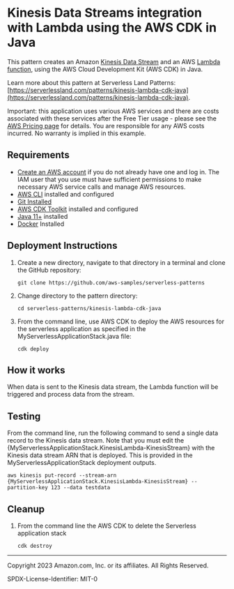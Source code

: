# Kinesis Data Streams integration with Lambda using the AWS CDK in Java

This pattern creates an Amazon [Kinesis Data Stream](https://docs.aws.amazon.com/streams/latest/dev/introduction.html) and an AWS [Lambda function](https://docs.aws.amazon.com/lambda/latest/dg/welcome.html), using the AWS Cloud Development Kit (AWS CDK) in Java.

Learn more about this pattern at Serverless Land Patterns: [https://serverlessland.com/patterns/kinesis-lambda-cdk-java](https://serverlessland.com/patterns/kinesis-lambda-cdk-java).

Important: this application uses various AWS services and there are costs associated with these services after the Free Tier usage - please see the [AWS Pricing page](https://aws.amazon.com/pricing/) for details. You are responsible for any AWS costs incurred. No warranty is implied in this example.

## Requirements

* [Create an AWS account](https://portal.aws.amazon.com/gp/aws/developer/registration/index.html) if you do not already have one and log in. The IAM user that you use must have sufficient permissions to make necessary AWS service calls and manage AWS resources.
* [AWS CLI](https://docs.aws.amazon.com/cli/latest/userguide/install-cliv2.html) installed and configured
* [Git Installed](https://git-scm.com/book/en/v2/Getting-Started-Installing-Git)
* [AWS CDK Toolkit](https://docs.aws.amazon.com/cdk/latest/guide/cli.html) installed and configured
* [Java 11+](https://docs.aws.amazon.com/corretto/latest/corretto-11-ug/downloads-list.html) installed
* [Docker](https://docs.docker.com/get-docker/) Installed
## Deployment Instructions

1. Create a new directory, navigate to that directory in a terminal and clone the GitHub repository:
    ```
    git clone https://github.com/aws-samples/serverless-patterns
    ```
2. Change directory to the pattern directory:
    ```
    cd serverless-patterns/kinesis-lambda-cdk-java
    ```
3. From the command line, use AWS CDK to deploy the AWS resources for the serverless application as specified in the MyServerlessApplicationStack.java file:
    ```
    cdk deploy
    ```

## How it works

When data is sent to the Kinesis data stream, the Lambda function will be triggered and process data from the stream.

## Testing

From the command line, run the following command to send a single data record to the Kinesis data stream. Note that you must edit the {MyServerlessApplicationStack.KinesisLambda-KinesisStream} with the Kinesis data stream ARN that is deployed. This is provided in the MyServerlessApplicationStack deployment outputs.

```
aws kinesis put-record --stream-arn {MyServerlessApplicationStack.KinesisLambda-KinesisStream} --partition-key 123 --data testdata
```

## Cleanup

1. From the command line the AWS CDK to delete the Serverless application stack
   ```
   cdk destroy
   ```
----
Copyright 2023 Amazon.com, Inc. or its affiliates. All Rights Reserved.

SPDX-License-Identifier: MIT-0
